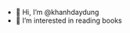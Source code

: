 - 👋 Hi, I’m @khanhdaydung
- 👀 I’m interested in reading books

<!---
khanhdaydung/khanhdaydung is a ✨ special ✨ repository because its `README.md` (this file) appears on your GitHub profile.
You can click the Preview link to take a look at your changes.
--->
